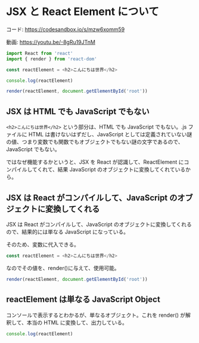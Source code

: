 # JSX と React Element について

コード: https://codesandbox.io/s/mzw6xomm59

動画: https://youtu.be/-8gRu19JTnM

```js
import React from 'react'
import { render } from 'react-dom'

const reactElement = <h2>こんにちは世界</h2>

console.log(reactElement)

render(reactElement, document.getElementById('root'))
```

## JSX は HTML でも JavaScript でもない

`<h2>こんにちは世界</h2>` という部分は、HTML でも JavaScript でもない。.js ファイルに HTML は書けないはずだし、JavaScript としては定義されていない謎の値、つまり変数でも関数でもオブジェクトでもない謎の文字であるので、JavaScript でもない。

ではなぜ機能するかというと、JSX を React が認識して、ReactElement にコンパイルしてくれて、結果 JavaScript のオブジェクトに変換してくれているから。

## JSX は React がコンパイルして、JavaScript のオブジェクトに変換してくれる

JSX は React がコンパイルして、JavaScript のオブジェクトに変換してくれるので、結果的には単なる JavaScript になっている。

そのため、変数に代入できる。

```js
const reactElement = <h2>こんにちは世界</h2>
```

なのでその値を、render()に与えて、使用可能。

```js
render(reactElement, document.getElementById('root'))
```

## reactElement は単なる JavaScript Object
コンソールで表示するとわかるが、単なるオブジェクト。これを render() が解釈して、本当の HTML に変換して、出力している。

```js
console.log(reactElement)
```

